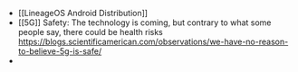 - [[LineageOS Android Distribution]]
- [[5G]] Safety: The technology is coming, but contrary to what some people say, there could be health risks https://blogs.scientificamerican.com/observations/we-have-no-reason-to-believe-5g-is-safe/
-